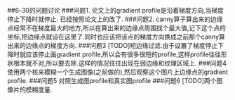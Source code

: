 ##6-30的问题讨论
###问题1.
论文上的gradient profile是沿着梯度方向,当梯度停止下降时就停止.
已经按照论文上的改了.
###问题2.
canny算子算出来的边缘点经常不在梯度最大的地方,所以在算出来的边缘点周围找个最大值,记下这个点的坐标,把边缘点就设在这里了.同时也应该把该点的梯度方向换成之前那个canny算出来的边缘点的梯度方向.
###问题3
[TODO]短边缘过滤.由于设置了梯度停止下降时就应该停止画gradient profile,所以会有很多很短的profile,这样profile往往形状根本就不对,所以要去除.这样的情况往往出现在弱边缘和纹理区域上.
###问题4
使用两个核来模糊一个生成图像(之前做的),然后观察这个图片上边缘点的gradient profile.
###问题5
对照生成图profile和真实图profile
###问题6
[TODO]两个图像片的模糊度量.

